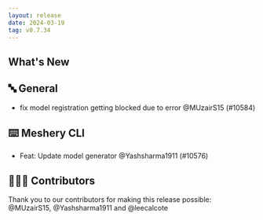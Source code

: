 ```yaml
---
layout: release
date: 2024-03-19
tag: v0.7.34
---
```


## What's New

## 🔤 General

- fix model registration getting blocked due to error @MUzairS15 (#10584)

## ⌨️ Meshery CLI

- Feat: Update model generator @Yashsharma1911 (#10576)

## 👨🏽‍💻 Contributors

Thank you to our contributors for making this release possible:
@MUzairS15, @Yashsharma1911 and @leecalcote
